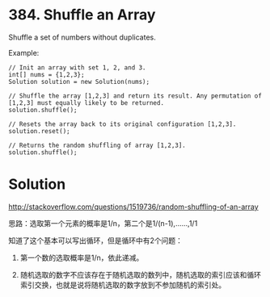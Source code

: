 # 384. Shuffle an Array

Shuffle a set of numbers without duplicates.

Example:

	// Init an array with set 1, 2, and 3.
	int[] nums = {1,2,3};
	Solution solution = new Solution(nums);

	// Shuffle the array [1,2,3] and return its result. Any permutation of [1,2,3] must equally likely to be returned.
	solution.shuffle();

	// Resets the array back to its original configuration [1,2,3].
	solution.reset();

	// Returns the random shuffling of array [1,2,3].
	solution.shuffle();

# Solution

http://stackoverflow.com/questions/1519736/random-shuffling-of-an-array

思路：选取第一个元素的概率是1/n，第二个是1/(n-1),......,1/1

知道了这个基本可以写出循环，但是循环中有2个问题：
1. 第一个数的选取概率是1/n，依此递减。

2. 随机选取的数字不应该存在于随机选取的数列中，随机选取的索引应该和循环索引交换，也就是说将随机选取的数字放到不参加随机的索引处。